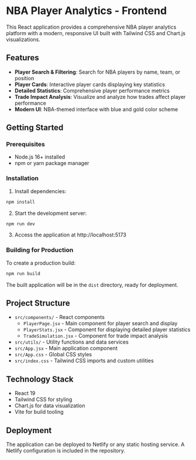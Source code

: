 # NBA Player Analytics - Frontend

This React application provides a comprehensive NBA player analytics platform with a modern, responsive UI built with Tailwind CSS and Chart.js visualizations.

## Features

- **Player Search & Filtering**: Search for NBA players by name, team, or position
- **Player Cards**: Interactive player cards displaying key statistics
- **Detailed Statistics**: Comprehensive player performance metrics
- **Trade Impact Analysis**: Visualize and analyze how trades affect player performance
- **Modern UI**: NBA-themed interface with blue and gold color scheme

## Getting Started

### Prerequisites
- Node.js 16+ installed
- npm or yarn package manager

### Installation

1. Install dependencies:
```bash
npm install
```

2. Start the development server:
```bash
npm run dev
```

3. Access the application at http://localhost:5173

### Building for Production

To create a production build:
```bash
npm run build
```

The built application will be in the `dist` directory, ready for deployment.

## Project Structure

- `src/components/` - React components
  - `PlayerPage.jsx` - Main component for player search and display
  - `PlayerStats.jsx` - Component for displaying detailed player statistics
  - `TradeSimulation.jsx` - Component for trade impact analysis
- `src/utils/` - Utility functions and data services
- `src/App.jsx` - Main application component
- `src/App.css` - Global CSS styles
- `src/index.css` - Tailwind CSS imports and custom utilities

## Technology Stack

- React 19
- Tailwind CSS for styling
- Chart.js for data visualization
- Vite for build tooling

## Deployment

The application can be deployed to Netlify or any static hosting service. A Netlify configuration is included in the repository.
